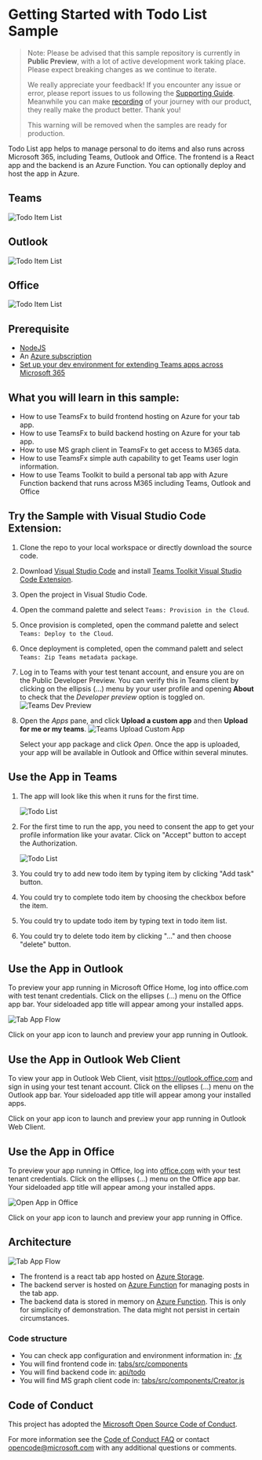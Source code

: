 # Getting Started with Todo List Sample

> Note: Please be advised that this sample repository is currently in **Public Preview**, with a lot of active development work taking place. Please expect breaking changes as we continue to iterate. 
> 
> We really appreciate your feedback! If you encounter any issue or error, please report issues to us following the [Supporting Guide](./../SUPPORT.md). Meanwhile you can make [recording](https://aka.ms/teamsfx-record) of your journey with our product, they really make the product better. Thank you!
>  
> This warning will be removed when the samples are ready for production.

Todo List app helps to manage personal to do items and also runs across Microsoft 365, including Teams, Outlook and Office. The frontend is a React app and the backend is an Azure Function. You can optionally deploy and host the app in Azure.

## Teams
![Todo Item List](images/teams.gif)

## Outlook
![Todo Item List](images/outlook.gif)

## Office
![Todo Item List](images/office.gif)

## Prerequisite
- [NodeJS](https://nodejs.org/en/)
- An [Azure subscription](https://azure.microsoft.com/en-us/free/)
- [Set up your dev environment for extending Teams apps across Microsoft 365](https://aka.ms/teamsfx-m365-apps-prerequisites)

## What you will learn in this sample:

- How to use TeamsFx to build frontend hosting on Azure for your tab app.
- How to use TeamsFx to build backend hosting on Azure for your tab app.
- How to use MS graph client in TeamsFx to get access to M365 data.
- How to use TeamsFx simple auth capability to get Teams user login information.
- How to use Teams Toolkit to build a personal tab app with Azure Function backend that runs across M365 including Teams, Outlook and Office

## Try the Sample with Visual Studio Code Extension:
1. Clone the repo to your local workspace or directly download the source code.
2. Download [Visual Studio Code](https://code.visualstudio.com) and install [Teams Toolkit Visual Studio Code Extension](https://aka.ms/teams-toolkit).
3. Open the project in Visual Studio Code.
4. Open the command palette and select `Teams: Provision in the Cloud`. 
5. Once provision is completed, open the command palette and select `Teams: Deploy to the Cloud`.
6. Once deployment is completed, open the command palett and select `Teams: Zip Teams metadata package`.
7. Log in to Teams with your test tenant account, and ensure you are on the Public Developer Preview. You can verify this in Teams client by clicking on the ellipsis (...) menu by your user profile and opening **About** to check that the *Developer preview* option is toggled on.
   ![Teams Dev Preview](images/teams-dev-preview.png)
8.  Open the *Apps* pane, and click **Upload a custom app** and then **Upload for me or my teams**.
    ![Teams Upload Custom App](images/teams-upload-custom-app.png)

    Select your app package and click *Open*. Once the app is uploaded, your app will be available in Outlook and Office within several minutes.

## Use the App in Teams

1. The app will look like this when it runs for the first time.

    ![Todo List](images/StartPage.jpg)
1. For the first time to run the app, you need to consent the app to get your profile information like your avatar. Click on "Accept" button to accept the Authorization.

    ![Todo List](images/Consent.jpg)
1. You could try to add new todo item by typing item by clicking "Add task" button.
1. You could try to complete todo item by choosing the checkbox before the item.
1. You could try to update todo item by typing text in todo item list.
1. You could try to delete todo item by clicking "..." and then choose "delete" button.

## Use the App in Outlook
To preview your app running in Microsoft Office Home, log into office.com with test tenant credentials. Click on the ellipses (...) menu on the Office app bar. Your sideloaded app title will appear among your installed apps.

![Tab App Flow](images/OpenAppInOutlook.jpg)

Click on your app icon to launch and preview your app running in Outlook.

## Use the App in Outlook Web Client
To view your app in Outlook Web Client, visit https://outlook.office.com and sign in using your test tenant account. Click on the ellipses (...) menu on the Outlook app bar. Your sideloaded app title will appear among your installed apps.

Click on your app icon to launch and preview your app running in Outlook Web Client.

## Use the App in Office
To preview your app running in Office, log into [office.com](https://www.office.com/) with your test tenant credentials. Click on the ellipses (...) menu on the Office app bar. Your sideloaded app title will appear among your installed apps.

![Open App in Office](images/OpenAppInOffice.jpg)

Click on your app icon to launch and preview your app running in Office.

## Architecture

![Tab App Flow](images/TabAppFlow.jpg)
- The frontend is a react tab app hosted on [Azure Storage](https://docs.microsoft.com/en-us/azure/storage/).
- The backend server is hosted on [Azure Function](https://docs.microsoft.com/en-us/azure/azure-functions/) for managing posts in the tab app.
- The backend data is stored in memory on [Azure Function](https://docs.microsoft.com/en-us/azure/azure-functions/). This is only for simplicity of demonstration. The data might not persist in certain circumstances.

### Code structure

- You can check app configuration and environment information in: [.fx](.fx)
- You will find frontend code in: [tabs/src/components](tabs/src/components)
- You will find backend code in: [api/todo](api/todo)
- You will find MS graph client code in: [tabs/src/components/Creator.js](tabs/src/components/Creator.js)

## Code of Conduct
This project has adopted the [Microsoft Open Source Code of Conduct](https://opensource.microsoft.com/codeofconduct/).

For more information see the [Code of Conduct FAQ](https://opensource.microsoft.com/codeofconduct/faq/) or
contact [opencode@microsoft.com](mailto:opencode@microsoft.com) with any additional questions or comments.
